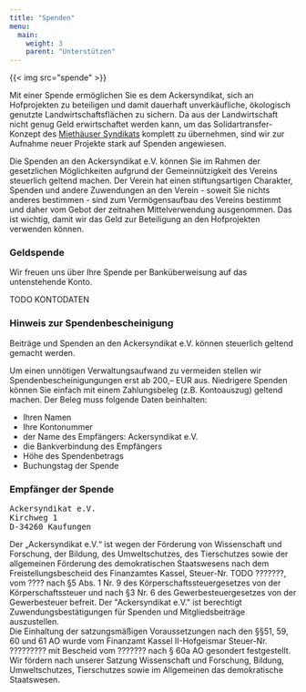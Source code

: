 ```yaml
---
title: "Spenden"
menu:
  main:
    weight: 3
    parent: "Unterstützen"
---
```


{{< img src="spende" >}}

Mit einer Spende ermöglichen Sie es dem Ackersyndikat, sich an Hofprojekten zu beteiligen und damit dauerhaft unverkäufliche, ökologisch genutzte Landwirtschaftsflächen zu sichern. Da aus der Landwirtschaft nicht genug Geld erwirtschaftet werden kann, um das Solidartransfer-Konzept des [Miethäuser Syndikats](https://www.syndikat.org/de/solidartransfer/) komplett zu übernehmen, sind wir zur Aufnahme neuer Projekte stark auf Spenden angewiesen.

Die Spenden an den Ackersyndikat e.V. können Sie im Rahmen der gesetzlichen Möglichkeiten aufgrund der Gemeinnützigkeit des Vereins steuerlich geltend machen. Der Verein hat einen stiftungsartigen Charakter, Spenden und andere Zuwendungen an den Verein - soweit Sie nichts anderes bestimmen - sind zum Vermögensaufbau des Vereins bestimmt und daher vom Gebot der zeitnahen Mittelverwendung ausgenommen. Das ist wichtig, damit wir das Geld zur Beteiligung an den Hofprojekten verwenden können.

### Geldspende

Wir freuen uns über Ihre Spende per Banküberweisung auf das untenstehende Konto.

TODO KONTODATEN

### Hinweis zur Spendenbescheinigung

Beiträge und Spenden an den Ackersyndikat e.V. können steuerlich geltend gemacht werden.

Um einen unnötigen Verwaltungsaufwand zu vermeiden stellen wir Spendenbescheinigungungen erst ab 200,– EUR aus. Niedrigere Spenden können Sie einfach mit einem Zahlungsbeleg (z.B. Kontoauszug) geltend machen. Der Beleg muss folgende Daten beinhalten:

- Ihren Namen
- Ihre Kontonummer
- der Name des Empfängers: Ackersyndikat e.V.
- die Bankverbindung des Empfängers
- Höhe des Spendenbetrags
- Buchungstag der Spende

### Empfänger der Spende

<pre>Ackersyndikat e.V.
Kirchweg 1
D-34260 Kaufungen</pre>

Der „Ackersyndikat e.V.“ ist wegen der Förderung von Wissenschaft und Forschung, der Bildung, des Umweltschutzes, des Tierschutzes sowie der allgemeinen Förderung des demokratischen Staatswesens nach dem Freistellungsbescheid des Finanzamtes Kassel, Steuer-Nr. TODO ???????, vom ???? nach §5 Abs. 1 Nr. 9 des Körperschaftssteuergesetzes von der Körperschaftssteuer und nach §3 Nr. 6 des Gewerbesteuergesetzes von der Gewerbesteuer befreit. Der "Ackersyndikat e.V." ist berechtigt Zuwendungsbestätigungen für Spenden und Mitgliedsbeiträge auszustellen.  
Die Einhaltung der satzungsmäßigen Voraussetzungen nach den §§51, 59, 60 und 61 AO wurde vom Finanzamt Kassel II-Hofgeismar Steuer-Nr. ????????? mit Bescheid vom ??????? nach § 60a AO gesondert festgestellt. Wir fördern nach unserer Satzung Wissenschaft und Forschung, Bildung, Umweltschutzes, Tierschutzes sowie im Allgemeinen das demokratische Staatswesen.
